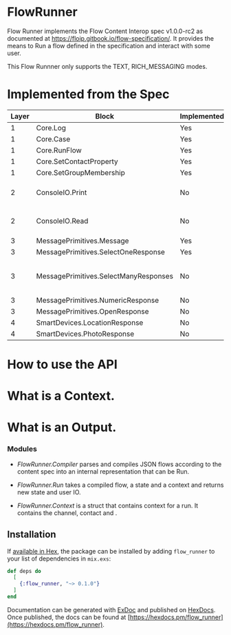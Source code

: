 # FlowRunner

Flow Runner implements the Flow Content Interop spec v1.0.0-rc2 as documented at 
https://floip.gitbook.io/flow-specification/. It provides the means to Run a flow defined in the specification and interact with some user.

This Flow Runnner only supports the TEXT, RICH_MESSAGING modes.

# Implemented from the Spec

| Layer | Block | Implemented? | Notes |
| ------|-------|------------- |-------|
| 1 | Core.Log | Yes | |
| 1 | Core.Case | Yes | |
| 1 | Core.RunFlow | Yes | |
| 1 | Core.SetContactProperty | Yes | |
| 1 | Core.SetGroupMembership | Yes | |
| 2 | ConsoleIO.Print | No | This is not useful for us.|
| 2 | ConsoleIO.Read | No |This is not useful for us.|
| 3 | MessagePrimitives.Message | Yes
| 3 | MessagePrimitives.SelectOneResponse | Yes 
| 3 | MessagePrimitives.SelectManyResponses | No | WhatsApp does not support this.
| 3 | MessagePrimitives.NumericResponse | No | TBD
| 3 | MessagePrimitives.OpenResponse | No | TBD
| 4 | SmartDevices.LocationResponse | No | TBD
| 4 | SmartDevices.PhotoResponse | No | TBD

# How to use the API



# What is a Context.

# What is an Output.




### Modules

- *FlowRunner.Compiler* parses and compiles JSON flows according to the content spec into an internal representation that can be Run.

- *FlowRunner.Run* takes a compiled flow, a state and a context and returns new state and user IO.

- *FlowRunner.Context* is a struct that contains context for a run. It contains the channel, contact and .

## Installation

If [available in Hex](https://hex.pm/docs/publish), the package can be installed
by adding `flow_runner` to your list of dependencies in `mix.exs`:

```elixir
def deps do
  [
    {:flow_runner, "~> 0.1.0"}
  ]
end
```

Documentation can be generated with [ExDoc](https://github.com/elixir-lang/ex_doc)
and published on [HexDocs](https://hexdocs.pm). Once published, the docs can
be found at [https://hexdocs.pm/flow_runner](https://hexdocs.pm/flow_runner).

